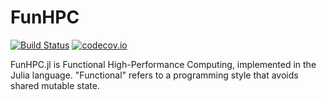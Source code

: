 # FunHPC

[![Build Status](https://travis-ci.org/eschnett/FunHPC.jl.svg?branch=master)](https://travis-ci.org/eschnett/FunHPC.jl)
[![codecov.io](https://codecov.io/github/eschnett/FunHPC.jl/coverage.svg?branch=master)](https://codecov.io/github/eschnett/FunHPC.jl?branch=master)

FunHPC.jl is Functional High-Performance Computing, implemented in the Julia language. "Functional" refers to a programming style that avoids shared mutable state.
